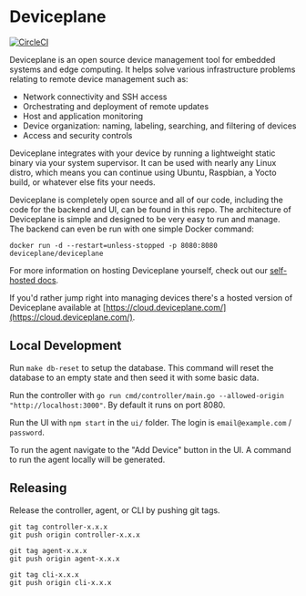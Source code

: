 # Deviceplane

[![CircleCI](https://circleci.com/gh/deviceplane/deviceplane.svg?style=svg)](https://circleci.com/gh/deviceplane/deviceplane)

Deviceplane is an open source device management tool for embedded systems and edge computing. It helps solve various infrastructure problems relating to remote device management such as:

- Network connectivity and SSH access
- Orchestrating and deployment of remote updates
- Host and application monitoring
- Device organization: naming, labeling, searching, and filtering of devices
- Access and security controls

Deviceplane integrates with your device by running a lightweight static binary via your system supervisor. It can be used with nearly any Linux distro, which means you can continue using Ubuntu, Raspbian, a Yocto build, or whatever else fits your needs.

Deviceplane is completely open source and all of our code, including the code for the backend and UI, can be found in this repo. The architecture of Deviceplane is simple and designed to be very easy to run and manage. The backend can even be run with one simple Docker command:

```
docker run -d --restart=unless-stopped -p 8080:8080 deviceplane/deviceplane
```

For more information on hosting Deviceplane yourself, check out our [self-hosted docs](https://deviceplane.com/docs/self-hosted/).

If you'd rather jump right into managing devices there's a hosted version of Deviceplane available at [https://cloud.deviceplane.com/](https://cloud.deviceplane.com/).

## Local Development

Run `make db-reset` to setup the database. This command will reset the database to an empty state and then seed it with some basic data.

Run the controller with `go run cmd/controller/main.go --allowed-origin "http://localhost:3000"`. By default it runs on port 8080.

Run the UI with `npm start` in the `ui/` folder. The login is `email@example.com` / `password`.

To run the agent navigate to the "Add Device" button in the UI. A command to run the agent locally will be generated.

## Releasing

Release the controller, agent, or CLI by pushing git tags.

```
git tag controller-x.x.x
git push origin controller-x.x.x
```

```
git tag agent-x.x.x
git push origin agent-x.x.x
```

```
git tag cli-x.x.x
git push origin cli-x.x.x
```
